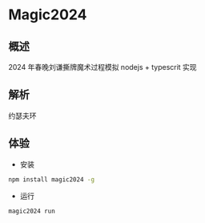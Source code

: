 # Magic2024

## 概述

2024 年春晚刘谦撕牌魔术过程模拟 nodejs + typescrit 实现

## 解析

约瑟夫环

## 体验

- 安装

```sh
npm install magic2024 -g
```

- 运行

```sh
magic2024 run
```
